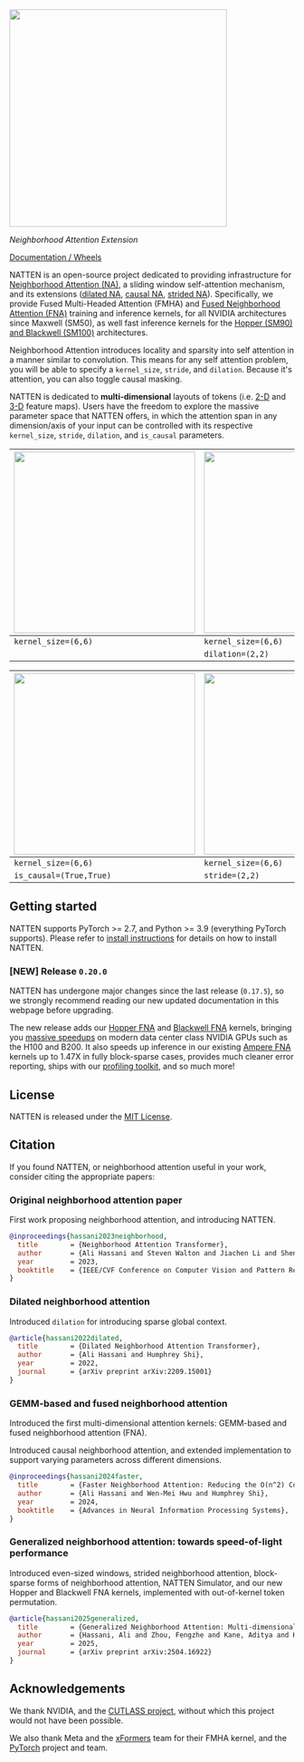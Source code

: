 <img src="https://natten.org/assets/natten_light.png" width="384" />

*Neighborhood Attention Extension*

<a href="https://natten.org">Documentation / Wheels</a>

NATTEN is an open-source project dedicated to providing infrastructure for
[Neighborhood Attention (NA)](https://openaccess.thecvf.com/content/CVPR2023/html/Hassani_Neighborhood_Attention_Transformer_CVPR_2023_paper.html),
a sliding window self-attention mechanism, and its extensions
([dilated NA](https://arxiv.org/abs/2209.15001),
[causal NA](https://arxiv.org/abs/2403.04690),
[strided NA](https://arxiv.org/abs/2504.16922)).
Specifically, we provide Fused Multi-Headed Attention (FMHA) and
[Fused Neighborhood Attention (FNA)](https://arxiv.org/abs/2403.04690)
training and inference kernels, for all NVIDIA architectures since Maxwell (SM50), as well fast 
inference kernels for the
[Hopper (SM90) and Blackwell (SM100)](https://arxiv.org/abs/2504.16922) architectures.

Neighborhood Attention introduces locality and sparsity into self attention in a manner similar to
convolution.
This means for any self attention problem, you will be able to specify a `kernel_size`, `stride`,
and `dilation`. Because it's attention, you can also toggle causal masking.

NATTEN is dedicated to **multi-dimensional** layouts of tokens (i.e.
[2-D](https://natten.org/operations/#natten.na2d) and
[3-D](https://natten.org/operations/#natten.na3d) feature maps).
Users have the freedom to explore the massive parameter space that NATTEN offers, in which the
attention span in any dimension/axis of your input can be controlled with its respective
`kernel_size`, `stride`, `dilation`, and `is_causal` parameters.


| <img src="https://natten.org/assets/viz/na.png" width="320" /> | <img src="https://natten.org/assets/viz/dina.png" width="320" /> |
| ---                                              | ---                                                |
| `kernel_size=(6,6)`                              | `kernel_size=(6,6)`                                |
|                                                  | `dilation=(2,2)`                                   |


| <img src="https://natten.org/assets/viz/cna.png" width="320" /> | <img src="https://natten.org/assets/viz/gna.png" width="320" /> |
| ---                                               | ---                                               |
| `kernel_size=(6,6)`                               | `kernel_size=(6,6)`                               |
| `is_causal=(True,True)`                           | `stride=(2,2)`                                    |


## Getting started

NATTEN supports PyTorch >= 2.7, and Python >= 3.9 (everything PyTorch supports).
Please refer to [install instructions](https://natten.org/install/) for details on how to install NATTEN.

### [NEW] Release `0.20.0`

NATTEN has undergone major changes since the last release (`0.17.5`), so we strongly recommend
reading our new updated documentation in this webpage before upgrading.

The new release adds our [Hopper FNA](https://natten.org/backends/#hopper-fna-fmha) and
[Blackwell FNA](https://natten.org/backends/#blackwell-fna-fmha) kernels, bringing you
[massive speedups](https://natten.org/profiler/#hopper-and-blackwell-examples) on
modern data center class NVIDIA GPUs such as the H100 and B200.
It also speeds up inference in our existing
[Ampere FNA](https://natten.org/backends/#cutlass-fna-fmha) kernels up to 1.47X in fully
block-sparse cases, provides much cleaner error reporting, ships with our
[profiling toolkit](https://natten.org/profiler/), and so much more!

## License
NATTEN is released under the [MIT License](https://github.com/SHI-Labs/NATTEN/tree/main/LICENSE).

## Citation
If you found NATTEN, or neighborhood attention useful in your work, consider citing the appropriate
papers:

### Original neighborhood attention paper
First work proposing neighborhood attention, and introducing NATTEN.

```bibtex
@inproceedings{hassani2023neighborhood,
  title        = {Neighborhood Attention Transformer},
  author       = {Ali Hassani and Steven Walton and Jiachen Li and Shen Li and Humphrey Shi},
  year         = 2023,
  booktitle    = {IEEE/CVF Conference on Computer Vision and Pattern Recognition (CVPR)}
}
```

### Dilated neighborhood attention
Introduced `dilation` for introducing sparse global context.

```bibtex
@article{hassani2022dilated,
  title        = {Dilated Neighborhood Attention Transformer},
  author       = {Ali Hassani and Humphrey Shi},
  year         = 2022,
  journal      = {arXiv preprint arXiv:2209.15001}
}
```

### GEMM-based and fused neighborhood attention

Introduced the first multi-dimensional attention kernels: GEMM-based and fused neighborhood
attention (FNA).

Introduced causal neighborhood attention, and extended implementation to support varying parameters
across different dimensions.

```bibtex
@inproceedings{hassani2024faster,
  title        = {Faster Neighborhood Attention: Reducing the O(n^2) Cost of Self Attention at the Threadblock Level},
  author       = {Ali Hassani and Wen-Mei Hwu and Humphrey Shi},
  year         = 2024,
  booktitle    = {Advances in Neural Information Processing Systems},
}
```

### Generalized neighborhood attention: towards speed-of-light performance
Introduced even-sized windows, strided neighborhood attention, block-sparse forms of neighborhood
attention, NATTEN Simulator, and our new Hopper and Blackwell FNA kernels, implemented with
out-of-kernel token permutation.

```bibtex
@article{hassani2025generalized,
  title        = {Generalized Neighborhood Attention: Multi-dimensional Sparse Attention at the Speed of Light},
  author       = {Hassani, Ali and Zhou, Fengzhe and Kane, Aditya and Huang, Jiannan and Chen, Chieh-Yun and Shi, Min and Walton, Steven and Hoehnerbach, Markus and Thakkar, Vijay and Isaev, Michael and others},
  year         = 2025,
  journal      = {arXiv preprint arXiv:2504.16922}
}
```

## Acknowledgements

We thank NVIDIA, and the [CUTLASS project](https://github.com/NVIDIA/cutlass/), without which this
project would not have been possible.

We also thank Meta and the [xFormers](https://github.com/facebookresearch/xformers/) team
for their FMHA kernel, and the [PyTorch](https://github.com/pytorch/pytorch/) project and team.
